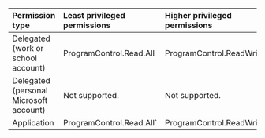 |Permission type|Least privileged permissions|Higher privileged permissions|
|:---|:---|:---|
|Delegated (work or school account)|ProgramControl.Read.All|ProgramControl.ReadWrite.All|
|Delegated (personal Microsoft account)|Not supported.|Not supported.|
|Application|ProgramControl.Read.All`|ProgramControl.ReadWrite.All|
